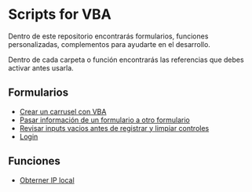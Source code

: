 # Scripts for VBA

Dentro de este repositorio encontrarás formularios, funciones personalizadas,
complementos para ayudarte en el desarrollo.

Dentro de cada carpeta o función encontrarás las referencias que debes activar antes usarla.

## Formularios

- [Crear un carrusel con VBA](./forms/carousel/)
- [Pasar información de un formulario a otro formulario](./forms/fromFrmToFrm/)
- [Revisar inputs vacios antes de registrar y limpiar controles](./forms/isInputEmpty/)
- [Login](./forms/login/)

## Funciones

- [Obterner IP local](./functions/function_getIpv4.bas)
